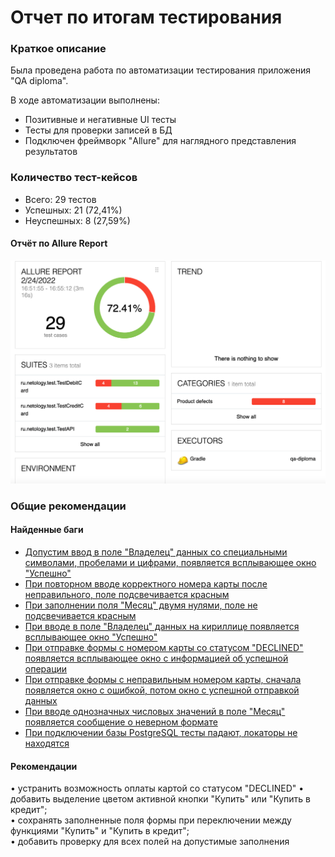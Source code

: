 # Отчет по итогам тестирования
### Краткое описание
Была проведена работа по автоматизации тестирования приложения "QA diploma".

В ходе автоматизации выполнены:
* Позитивные и негативные UI тесты
* Тесты для проверки записей в БД
* Подключен фреймворк "Allure" для наглядного представления результатов

### Количество тест-кейсов
* Всего: 29 тестов
* Успешных: 21 (72,41%)
* Неуспешных: 8 (27,59%)

#### Отчёт по Allure Report

![](https://github.com/lstmpr/QA_Diploma/blob/1380b65af17d08c5d52cf882ef3f0853f44f931e/docs/AllureReport.png)

### Общие рекомендации
#### Найденные баги
* [Допустим ввод в поле "Владелец" данных со специальными символами, пробелами и цифрами, появляется всплывающее окно "Успешно"](https://github.com/lstmpr/QA_Diploma/issues/7#issue-1145114931)
* [При повторном вводе корректного номера карты после неправильного, поле подсвечивается красным](https://github.com/lstmpr/QA_Diploma/issues/6#issue-1145017260)
* [При заполнении поля "Месяц" двумя нулями, поле не подсвечивается красным](https://github.com/lstmpr/QA_Diploma/issues/5#issue-1145010005)
* [При вводе в поле "Владелец" данных на кириллице появляется всплывающее окно "Успешно"](https://github.com/lstmpr/QA_Diploma/issues/4#issue-1144964968)
* [При отправке формы с номером карты со статусом "DECLINED" появляется всплывающее окно с информацией об успешной операции](https://github.com/lstmpr/QA_Diploma/issues/3#issue-1144960240)
* [При отправке формы с неправильным номером карты, сначала появляется окно с ошибкой, потом окно с успешной отправкой данных](https://github.com/lstmpr/QA_Diploma/issues/2#issue-1141228887)
* [При вводе однозначных числовых значений в поле "Месяц" появляется сообщение о неверном формате](https://github.com/lstmpr/QA_Diploma/issues/1#issue-1141220515)
* [При подключении базы PostgreSQL тесты падают, локаторы не находятся](https://github.com/lstmpr/QA_Diploma/issues/8#issue-1153852411)

#### Рекомендации 
•   устранить возможность оплаты картой со статусом "DECLINED"
•	добавить выделение цветом активной кнопки "Купить" или "Купить в кредит";  
•	сохранять заполненные поля формы при переключении между функциями "Купить" и "Купить в кредит";  
•	добавить проверку для всех полей на допустимые заполнения